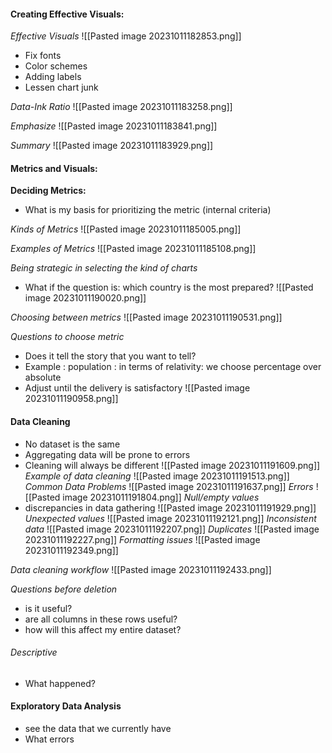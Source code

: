 #### Creating Effective Visuals:

*Effective Visuals*
![[Pasted image 20231011182853.png]]
* Fix fonts
* Color schemes
* Adding labels
* Lessen chart junk

*Data-Ink Ratio*
![[Pasted image 20231011183258.png]]

*Emphasize*
![[Pasted image 20231011183841.png]]

*Summary*
![[Pasted image 20231011183929.png]]

#### Metrics and Visuals:

**Deciding Metrics:**
* What is my basis for prioritizing the metric (internal criteria)

*Kinds of Metrics*
![[Pasted image 20231011185005.png]]

*Examples of Metrics*
![[Pasted image 20231011185108.png]]

*Being strategic in selecting the kind of charts*
* What if the question is: which country is the most prepared?
![[Pasted image 20231011190020.png]]

*Choosing between metrics*
![[Pasted image 20231011190531.png]]

*Questions to choose metric*
* Does it tell the story that you want to tell?
* Example : population : in terms of relativity: we choose percentage over absolute
* Adjust until the delivery is satisfactory
![[Pasted image 20231011190958.png]]
#### Data Cleaning
* No dataset is the same
* Aggregating data will be prone to errors
* Cleaning will always be different
![[Pasted image 20231011191609.png]]
*Example of data cleaning*
![[Pasted image 20231011191513.png]]
*Common Data Problems*
![[Pasted image 20231011191637.png]]
*Errors*
![[Pasted image 20231011191804.png]]
*Null/empty values*
* discrepancies in data gathering
![[Pasted image 20231011191929.png]]
*Unexpected values*
![[Pasted image 20231011192121.png]]
*Inconsistent data*
![[Pasted image 20231011192207.png]]
*Duplicates*
![[Pasted image 20231011192227.png]]
*Formatting issues*
![[Pasted image 20231011192349.png]]

*Data cleaning workflow*
![[Pasted image 20231011192433.png]]

*Questions before deletion*
* is it useful?
* are all columns in these rows useful?
* how will this affect my entire dataset?
###### Descriptive
* What happened?


#### **Exploratory Data Analysis**
* see the data that we currently have
* What errors
